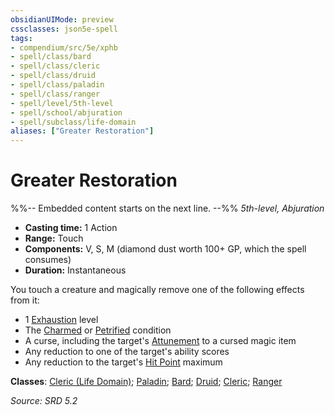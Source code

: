 ```yaml
---
obsidianUIMode: preview
cssclasses: json5e-spell
tags:
- compendium/src/5e/xphb
- spell/class/bard
- spell/class/cleric
- spell/class/druid
- spell/class/paladin
- spell/class/ranger
- spell/level/5th-level
- spell/school/abjuration
- spell/subclass/life-domain
aliases: ["Greater Restoration"]
---
```

# Greater Restoration
%%-- Embedded content starts on the next line. --%%
*5th-level, Abjuration*  

- **Casting time:** 1 Action
- **Range:** Touch
- **Components:** V, S, M (diamond dust worth 100+ GP, which the spell consumes)
- **Duration:** Instantaneous

You touch a creature and magically remove one of the following effects from it:

- 1 [Exhaustion](conditions.md#Exhaustion) level  
- The [Charmed](conditions.md#Charmed) or [Petrified](conditions.md#Petrified) condition  
- A curse, including the target's [Attunement](attunement-xphb.md) to a cursed magic item  
- Any reduction to one of the target's ability scores  
- Any reduction to the target's [Hit Point](hit-points-xphb.md) maximum  

**Classes**: [Cleric (Life Domain)](list-spells-classes-cleric-xphb-life-domain-xphb.md "subclass=XPHB;class=XPHB"); [Paladin](list-spells-classes-paladin.md); [Bard](list-spells-classes-bard.md); [Druid](list-spells-classes-druid.md); [Cleric](list-spells-classes-cleric.md); [Ranger](list-spells-classes-ranger.md)

*Source: SRD 5.2*